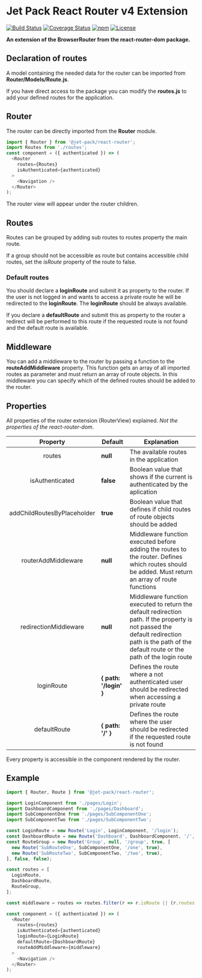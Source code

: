 # Jet Pack React Router v4 Extension
[![Build Status](https://gitlab.com/bmaximilian/jet-pack/badges/master/pipeline.svg)](https://travis-ci.org/bmaximilian/bmax-utils)
[![Coverage Status](https://gitlab.com/bmaximilian/jet-pack/badges/master/coverage.svg)](https://gitlab.com/bmaximilian/jet-pack/pipelines)
[![npm](https://img.shields.io/npm/v/@jet-pack/react-router.svg)](https://www.npmjs.com/package/@jet-pack/react-router)
[![License](https://img.shields.io/github/license/bmaximilian/jet-pack.svg)](https://opensource.org/licenses/MIT)

**An extension of the BrowserRouter from the react-router-dom package.**
## Declaration of routes
A model containing the needed data for the router can be imported from **Router/Models/Route.js**.

If you have direct access to the package you can modify the **routes.js** to add your defined routes for the application.

## Router
The router can be directly imported from the **Router** module.
```javascript
import { Router } from '@jet-pack/react-router';
import Routes from './routes';
const component = ({ authenticated }) => (
  <Router
    routes={Routes}
    isAuthenticated={authenticated}
  >
    <Navigation />
  </Router>
);
```
The router view will appear under the router children.

## Routes
Routes can be grouped by adding sub routes to routes property the main route.

If a group should not be accessible as route but contains accessible child routes, set the *isRoute* property of the route to false.

### Default routes
You should declare a **loginRoute** and submit it as property to the router.
If the user is not logged in and wants to access a private route he will be redirected to the **loginRoute**.
The **loginRoute** should be always available.

If you declare a **defaultRoute** and submit this as property to the router a redirect will be performed to this route
if the requested route is not found and the default route is available.

## Middleware
You can add a middleware to the router by passing a function to the **routeAddMiddleware** property.
This function gets an array of all imported routes as parameter and must return an array of route objects.
In this middleware you can specify which of the defined routes should be added to the router.

## Properties
All properties of the router extension (RouterView) explained. *Not the properties of the react-router-dom*.

| Property                    | Default                | Explanation           |
|:---------------------------:| ---------------------- | --------------------- |
| routes                      | **null**               | The available routes in the application |
| isAuthenticated             | **false**              | Boolean value that shows if the current is authenticated by the aplication |
| addChildRoutesByPlaceholder | **true**               | Boolean value that defines if child routes of route objects should be added |
| routerAddMiddleware         | **null**               | Middleware function executed before adding the routes to the router. Defines which routes should be added. Must return an array of route functions |
| redirectionMiddleware       | **null**               | Middleware function executed to return the default redirection path. If the property is not passed the default redirection path is the path of the default route or the path of the login route |
| loginRoute                  | **{ path: '/login' }** | Defines the route where a not authenticated user should be redirected when accessing a private route |
| defaultRoute                | **{ path: '/' }**      | Defines the route where the user should be redirected if the requested route is not found |

Every property is accessible in the component rendered by the router.

## Example
```javascript
import { Router, Route } from '@jet-pack/react-router';

import LoginComponent from './pages/Login';
import DashboardComponent from './pages/Dashboard';
import SubComponentOne from './pages/SubComponentOne';
import SubComponentTwo from './pages/SubComponentTwo';

const LoginRoute = new Route('Login', LoginComponent, '/login');
const DashboardRoute = new Route('Dashboard', DashboardComponent, '/', true, null, true);
const RouteGroup = new Route('Group', null, '/group', true, [
  new Route('SubRouteOne', SubComponentOne, '/one', true),
  new Route('SubRouteTwo', SubComponentTwo, '/two', true),
], false, false);

const routes = [
  LoginRoute,
  DashboardRoute,
  RouteGroup,
];

const middleware = routes => routes.filter(r => r.isRoute || (r.routes !== null && r.length > 0));

const component = ({ authenticated }) => (
  <Router
    routes={routes}
    isAuthenticated={authenticated}
    loginRoute={LoginRoute}
    defaultRoute={DashboardRoute}
    routeAddMiddleware={middleware}
  >
    <Navigation />
  </Router>
);
```
